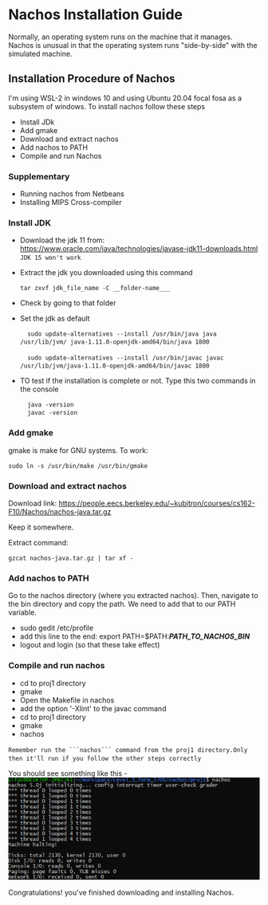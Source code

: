 # Nachos Installation Guide

Normally, an operating system runs on the machine that it manages. Nachos is unusual in that the operating system runs "side-by-side" with the simulated machine.

## Installation Procedure of Nachos

I'm using WSL-2 in windows 10 and using Ubuntu 20.04 focal fosa as a subsystem of windows.
To install nachos follow these steps

- Install JDk
- Add gmake
- Download and extract nachos
- Add nachos to PATH
- Compile and run Nachos

### **Supplementary**

- Running nachos from Netbeans
- Installing MIPS Cross-compiler


### Install JDK

- Download the jdk 11 from:
  https://www.oracle.com/java/technologies/javase-jdk11-downloads.html  
  ``JDK 15 won't work``
- Extract the jdk you downloaded using this command
  
    ```
    tar zxvf jdk_file_name -C __folder-name___
    ```

- Check by going to that folder
- Set the jdk as default
  ```
    sudo update-alternatives --install /usr/bin/java java /usr/lib/jvm/ java-1.11.0-openjdk-amd64/bin/java 1800 

    sudo update-alternatives --install /usr/bin/javac javac /usr/lib/jvm/java-1.11.0-openjdk-amd64/bin/javac 1800
  ```
- TO test if the installation is complete or not. Type this two commands in the console
  ```
    java -version
    javac -version
  ```
### Add gmake
gmake is make for GNU systems. To work:
```
sudo ln -s /usr/bin/make /usr/bin/gmake
```

### Download and extract nachos
Download link: https://people.eecs.berkeley.edu/~kubitron/courses/cs162-F10/Nachos/nachos-java.tar.gz

Keep it somewhere.

Extract command:
```
gzcat nachos-java.tar.gz | tar xf -
```

### Add nachos to PATH
Go to the nachos directory (where you extracted nachos). Then, navigate to the bin directory and copy the path. We need to add that to our PATH variable.
- sudo gedit /etc/profile
- add this line to the end: export PATH=$PATH:___PATH_TO_NACHOS_BIN___
- logout and login (so that these take effect)

### Compile and run nachos
- cd to proj1 directory
- gmake
- Open the Makefile in nachos
- add the option '-Xlint' to the javac command
- cd to proj1 directory
- gmake
- nachos

``Remember run the ```nachos``` command from the proj1 directory.Only then it'll run if you follow the other steps correctly``

You should see something like this -
![nachos](ReadmeImages/nachos.png)

Congratulations! you've finished downloading and installing Nachos.
